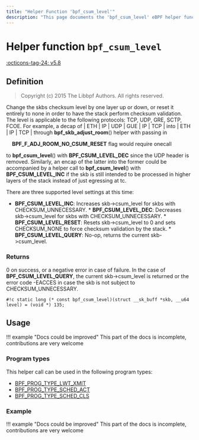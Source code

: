 ```yaml
---
title: "Helper Function 'bpf_csum_level'"
description: "This page documents the 'bpf_csum_level' eBPF helper function, including its definition, usage, program types that can use it, and examples."
---
```

# Helper function `bpf_csum_level`

<!-- [FEATURE_TAG](bpf_csum_level) -->
[:octicons-tag-24: v5.8](https://github.com/torvalds/linux/commit/7cdec54f9713256bb170873a1fc5c75c9127c9d2)
<!-- [/FEATURE_TAG] -->

## Definition

> Copyright (c) 2015 The Libbpf Authors. All rights reserved.


<!-- [HELPER_FUNC_DEF] -->
Change the skbs checksum level by one layer up or down, or reset it entirely to none in order to have the stack perform checksum validation. The level is applicable to the following protocols: TCP, UDP, GRE, SCTP, FCOE. For example, a decap of | ETH | IP | UDP | GUE | IP | TCP | into | ETH | IP | TCP | through **bpf_skb_adjust_room**() helper with passing in

&nbsp;&nbsp;&nbsp;&nbsp;**BPF_F_ADJ_ROOM_NO_CSUM_RESET** flag would require onecall

to **bpf_csum_level**() with **BPF_CSUM_LEVEL_DEC** since the UDP header is removed. Similarly, an encap of the latter into the former could be accompanied by a helper call to **bpf_csum_level**() with **BPF_CSUM_LEVEL_INC** if the skb is still intended to be processed in higher layers of the stack instead of just egressing at tc.

There are three supported level settings at this time:

* **BPF_CSUM_LEVEL_INC**: Increases skb->csum_level for skbs
  with CHECKSUM_UNNECESSARY. * **BPF_CSUM_LEVEL_DEC**: Decreases skb->csum_level for skbs
  with CHECKSUM_UNNECESSARY. * **BPF_CSUM_LEVEL_RESET**: Resets skb->csum_level to 0 and
  sets CHECKSUM_NONE to force checksum validation by the stack. * **BPF_CSUM_LEVEL_QUERY**: No-op, returns the current
  skb->csum_level.

### Returns

0 on success, or a negative error in case of failure. In the case of **BPF_CSUM_LEVEL_QUERY**, the current skb->csum_level is returned or the error code -EACCES in case the skb is not subject to CHECKSUM_UNNECESSARY.

`#!c static long (* const bpf_csum_level)(struct __sk_buff *skb, __u64 level) = (void *) 135;`
<!-- [/HELPER_FUNC_DEF] -->

## Usage

!!! example "Docs could be improved"
    This part of the docs is incomplete, contributions are very welcome

### Program types

This helper call can be used in the following program types:

<!-- DO NOT EDIT MANUALLY -->
<!-- [HELPER_FUNC_PROG_REF] -->
 * [BPF_PROG_TYPE_LWT_XMIT](../program-type/BPF_PROG_TYPE_LWT_XMIT.md)
 * [BPF_PROG_TYPE_SCHED_ACT](../program-type/BPF_PROG_TYPE_SCHED_ACT.md)
 * [BPF_PROG_TYPE_SCHED_CLS](../program-type/BPF_PROG_TYPE_SCHED_CLS.md)
<!-- [/HELPER_FUNC_PROG_REF] -->

### Example

!!! example "Docs could be improved"
    This part of the docs is incomplete, contributions are very welcome
